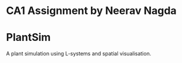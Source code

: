 # CA1 Assignment by Neerav Nagda
# PlantSim

A plant simulation using L-systems and spatial visualisation.

